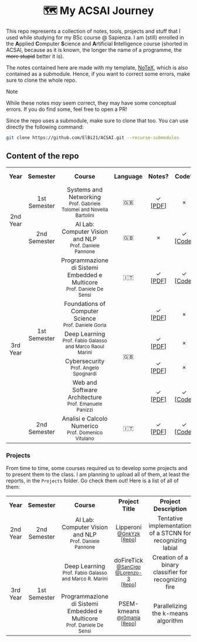 <h1 align="center">🗺️ My ACSAI Journey</h1>

This repo represents a collection of notes, tools, projects and stuff that I used while studying for my BSc course @ Sapienza. I am (still) enrolled in the **A**pplied **C**omputer **S**cience and **A**rtificial **I**ntelligence course (shorted in ACSAI, because as it is known, the longer the name of a programme, the ~~more stupid~~ better it is).

The notes contained here are made with my template, [NoTeX](https://www.github.com/ElBi21/NoTeX), which is also contained as a submodule. Hence, if you want to correct some errors, make sure to clone the whole repo.


> [!NOTE]
> While these notes *may* seem correct, they may have some conceptual errors. If you do find some, feel free to open a PR!
>
> Since the repo uses a submodule, make sure to clone that too. You can use directly the following command:
> ```bash
> git clone https://github.com/ElBi21/ACSAI.git --recurse-submodules
> ```

## Content of the repo

<table align="center">
  <tr>
    <th align="center">Year</th>
    <th align="center">Semester</th>
    <th align="center">Course</th>
    <th align="center">Language</th>
    <th align="center">Notes?</th>
    <th align="center">Code?</th>
    <th align="center">Requires Completion?</th>
  </tr>
  <tr>
    <td align="center" rowspan="2">2nd Year</td>
    <td align="center">1st Semester</td>
    <td align="center">Systems and Networking<br><sub>Prof. Gabriele Tolomei and Novella Bartolini</sub></td>
    <td align="center">🇬🇧</td>
    <td align="center">✓<br>[<a href="https://github.com/ElBi21/ACSAI/blob/main/2nd%20Year/Systems%20and%20Networking/Systems%20and%20Networking%20Notes.pdf">PDF</a>]</td>
    <td align="center">×</td>
    <td align="center">×</td>
  </tr>
  <tr>
    <td align="center">2nd Semester</td>
    <td align="center">AI Lab: Computer Vision and NLP<br><sub>Prof. Daniele Pannone</sub></td>
    <td align="center">🇬🇧</td>
    <td align="center">×</td>
    <td align="center">✓<br>[<a href="https://github.com/ElBi21/ACSAI/tree/main/2nd%20Year/AI%20Lab%3A%20Computer%20Vision%20and%20NLP">Code</a>]</td>
    <td align="center">✓</td>
  </tr>
  <tr>
    <td align="center" rowspan=6>3rd Year</td>
    <td align="center" rowspan=5>1st Semester</td>
    <td align="center">Programmazione di Sistemi Embedded e Multicore<br><sub>Prof. Daniele De Sensi</sub></td>
    <td align="center">🇮🇹</td>
    <td align="center">✓<br>[<a href="https://github.com/ElBi21/ACSAI/blob/main/3rd%20Year/Programmazione%20di%20Sistemi%20Embedded%20e%20Multicore/notes/Programmazione%20di%20Sistemi%20Embedded%20e%20Multicore.pdf">PDF</a>]</td>
    <td align="center">✓<br>[<a href="https://github.com/ElBi21/ACSAI/tree/main/3rd%20Year/Programmazione%20di%20Sistemi%20Embedded%20e%20Multicore/code">Code</a>]</td>
    <td align="center">✓</td>
  </tr>
  <tr>
    <td align="center">Foundations of<br>Computer Science<br><sub>Prof. Daniele Gorla</sub></td>
    <td align="center" rowspan=4>🇬🇧</td>
    <td align="center">✓<br>[<a href="https://github.com/ElBi21/ACSAI/blob/main/3rd%20Year/Foundations%20of%20Computer%20Science/main.pdf">PDF</a>]</td>
    <td align="center">×</td>
    <td align="center">✓</td>
  </tr>
  <tr>
    <td align="center">Deep Learning<br><sub>Prof. Fabio Galasso and Marco Raoul Marini</sub></td>
    <td align="center">✓<br>[<a href="https://github.com/ElBi21/ACSAI/blob/main/3rd%20Year/Deep%20Learning/notes/main.pdf">PDF</a>]</td>
    <td align="center">×</td>
    <td align="center">✓</td>
  </tr>
  <tr>
    <td align="center">Cybersecurity<br><sub>Prof. Angelo Spognardi</sub></td>
    <td align="center">✓<br>[<a href="https://github.com/ElBi21/ACSAI/blob/main/3rd%20Year/Cybersecurity/main.pdf">PDF</a>]</td>
    <td align="center">×</td>
    <td align="center">✓</td>
  </tr>
  <tr>
    <td align="center">Web and Software<br>Architecture<br><sub>Prof. Emanuele Panizzi</sub></td>
    <td align="center">✓<br>[<a href="https://github.com/ElBi21/ACSAI/blob/main/3rd%20Year/Web%20and%20Software%20Architecture/notes/main.pdf">PDF</a>]</td>
    <td align="center">✓<br>[<a href="https://github.com/ElBi21/ACSAI/tree/main/3rd%20Year/Web%20and%20Software%20Architecture/code">Code</a>]</td>
    <td align="center">✓</td>
  </tr>
  <tr>
    <td align="center" rowspan=1>2nd Semester</td>
    <td align="center">Analisi e Calcolo Numerico<br><sub>Prof. Domenico Vitulano</sub></td>
    <td align="center">🇮🇹</td>
    <td align="center">✓<br>[<a href="https://github.com/ElBi21/ACSAI/blob/main/3rd%20Year/Analisi%20e%20Calcolo%20Numerico/notes/Analisi%20e%20Calcolo%20Numerico.pdf">PDF</a>]</td>
    <td align="center">✓<br>[<a href="https://github.com/ElBi21/ACSAI/blob/main/3rd%20Year/Analisi%20e%20Calcolo%20Numerico/code">Code</a>]</td>
    <td align="center">N/A</td>
  </tr>
</table>

### Projects

From time to time, some courses required us to develop some projects and to present them to the class. I am planning to upload all of them, at least the reports, in the `Projects` folder. Go check them out! Here is a list of all of them:

<table align="center">
  <tr>
    <th align="center">Year</th>
    <th align="center">Semester</th>
    <th align="center">Course</th>
    <th align="center">Project Title</th>
    <th align="center">Project Description</th>
  </tr>
  <tr>
    <td align="center">2nd Year</td>
    <td align="center">2nd Semester</td>
    <td align="center">AI Lab: Computer Vision and NLP<br><sub>Prof. Daniele Pannone</sub></td>
    <td align="center">Lipperoni<br><sub><a href="https://github.com/GnkYzk">@GnkYzk</a><br>[<a href="https://github.com/GnkYzk/Lipperoni">Repo</a>]</sub></td>
    <td align="center">Tentative implementation of a STCNN for recognizing labial</td>
  </tr>
  <tr>
    <td align="center" rowspan=2>3rd Year</td>
    <td align="center" rowspan=2>1st Semester</td>
    <td align="center">Deep Learning<br><sub>Prof. Fabio Galasso and Marco R. Marini</sub></td>
    <td align="center">doFireTick<br><sub><a href="https://github.com/SanCigo">@SanCigo</a> <a href="https://github.com/Lorenzo-3">@Lorenzo-3</a><br>[<a href="https://github.com/ElBi21/doFireTick">Repo</a>]</sub></td>
    <td align="center">Creation of a binary classifier for recognizing fire</td>
  </tr>
  <tr>
    <td align="center">Programmazione di Sistemi Embedded e Multicore<br><sub>Prof. Daniele De Sensi</sub></td>
    <td align="center">PSEM-kmeans<br><sub><a href="https://github.com/r0mania">@r0mania</a><br>[<a href="https://github.com/ElBi21/PSEM-kmeans">Repo</a>]</sub></td>
    <td align="center">Parallelizing the k-means algorithm</td>
  </tr>
</table>
